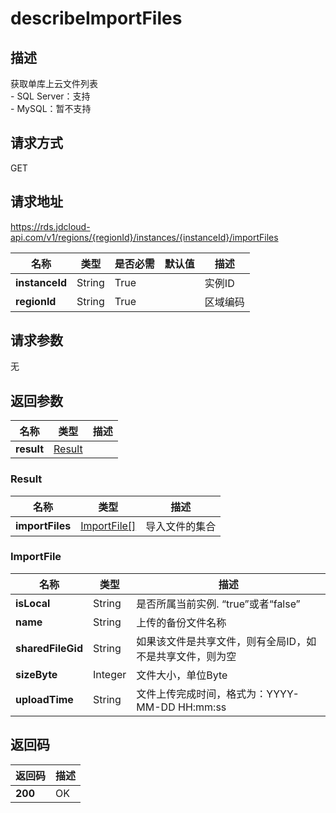 # describeImportFiles


## 描述
获取单库上云文件列表</br>- SQL Server：支持</br>- MySQL：暂不支持

## 请求方式
GET

## 请求地址
https://rds.jdcloud-api.com/v1/regions/{regionId}/instances/{instanceId}/importFiles

|名称|类型|是否必需|默认值|描述|
|---|---|---|---|---|
|**instanceId**|String|True||实例ID|
|**regionId**|String|True||区域编码|

## 请求参数
无


## 返回参数
|名称|类型|描述|
|---|---|---|
|**result**|[Result](##Result)||


### <a name="Result">Result</a>
|名称|类型|描述|
|---|---|---|
|**importFiles**|[ImportFile[]](##ImportFile)|导入文件的集合|
### <a name="ImportFile">ImportFile</a>
|名称|类型|描述|
|---|---|---|
|**isLocal**|String|是否所属当前实例. “true”或者“false”|
|**name**|String|上传的备份文件名称|
|**sharedFileGid**|String|如果该文件是共享文件，则有全局ID，如不是共享文件，则为空|
|**sizeByte**|Integer|文件大小，单位Byte|
|**uploadTime**|String|文件上传完成时间，格式为：YYYY-MM-DD HH:mm:ss|

## 返回码
|返回码|描述|
|---|---|
|**200**|OK|
